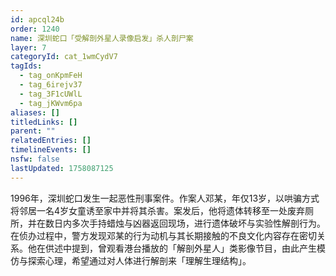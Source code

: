 ```yaml
---
id: apcql24b
order: 1240
name: 深圳蛇口「受解剖外星人录像启发」杀人剖尸案
layer: 7
categoryId: cat_1wmCydV7
tagIds:
  - tag_onKpmFeH
  - tag_6irejv37
  - tag_3F1cUWlL
  - tag_jKWvm6pa
aliases: []
titledLinks: []
parent: ""
relatedEntries: []
timelineEvents: []
nsfw: false
lastUpdated: 1758087125
---
```


1996年，深圳蛇口发生一起恶性刑事案件。作案人邓某，年仅13岁，以哄骗方式将邻居一名4岁女童诱至家中并将其杀害。案发后，他将遗体转移至一处废弃厕所，并在数日内多次手持蜡烛与凶器返回现场，进行遗体破坏与实验性解剖行为。在侦办过程中，警方发现邓某的行为动机与其长期接触的不良文化内容存在密切关系。他在供述中提到，曾观看港台播放的「解剖外星人」类影像节目，由此产生模仿与探索心理，希望通过对人体进行解剖来「理解生理结构」。